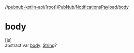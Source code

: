 //[pubnub-kotlin-api](../../../../index.md)/[[root]](../../index.md)/[PubNub](../index.md)/[NotificationsPayload](index.md)/[body](body.md)

# body

[js]\
abstract var [body](body.md): [String](https://kotlinlang.org/api/latest/jvm/stdlib/kotlin/-string/index.html)?
